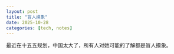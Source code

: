 ```yaml
---
layout: post
title: "盲人摸象"
date: 2025-10-28
categories: [tech, notes]
---
```


最近在十五五规划，中国太大了，所有人对她可能的了解都是盲人摸象。
